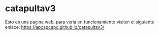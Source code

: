 # catapultav3
Esto es una pagina web, para verla en funcionamiento  visiten el siguiente enlace:
https://apcapcapc.github.io/catapultav3/
